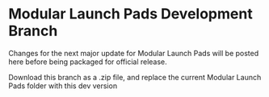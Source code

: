 # Modular Launch Pads Development Branch
Changes for the next major update for Modular Launch Pads will be posted here before being packaged for official release.

Download this branch as a .zip file, and replace the current Modular Launch Pads folder with this dev version
